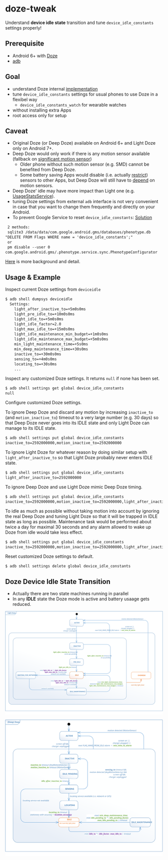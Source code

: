 # doze-tweak

Understand **device idle state** transition and tune ```device_idle_constants``` settings properly!

## Prerequisite 

 - Android 6+ with [Doze](https://developer.android.com/training/monitoring-device-state/doze-standby.html)
 - [adb](https://developer.android.com/studio/command-line/adb.html)

## Goal

 - understand Doze internal [implementation](https://github.com/aosp-mirror/platform_frameworks_base/blob/nougat-release/services/core/java/com/android/server/DeviceIdleController.java)
 - tune ```device_idle_constants``` settings for usual phones to use Doze in a flexibel way
   - ```device_idle_constants_watch``` for wearable watches
 - without installing extra Apps
 - root access only for setup

## Caveat

 - Original Doze (or Deep Doze) available on Android 6+ and Light Doze only on Android 7+.
 - Deep Doze would only work if there is any motion sensor available (fallback on [significant motion sensor](https://github.com/aosp-mirror/platform_frameworks_base/blob/nougat-release/services/core/java/com/android/server/DeviceIdleController.java#L1379))
   - Older phone without such motion sensor (e.g. SMD) cannot be benefited from Deep Doze.
   - Some battery saving Apps would disable (i.e. actually [restrict](https://android.googlesource.com/platform/frameworks/native/+/nougat-release/services/sensorservice/SensorService.h#119)) sensors to other Apps, but Deep Doze will still have to [depend](https://github.com/aosp-mirror/platform_frameworks_base/blob/nougat-release/services/core/java/com/android/server/DeviceIdleController.java#L2248) on motion sensors.
 - Deep Doze' idle may have more impact than Light one (e.g. [UsageStatsService](https://github.com/aosp-mirror/platform_frameworks_base/blob/nougat-release/services/usage/java/com/android/server/usage/UsageStatsService.java#L527)).
 - tuning Doze settings from external ```adb``` interface is not very convenient in case that you want to change them frequently and directly on your Android.
 - To prevent Google Service to reset ```device_idle_constants```: [Solution](https://forum.xda-developers.com/android/apps-games/root-doze-settings-editor-android-t3235130/page144)
 ```
  2 methods:
  sqlite3 /data/data/com.google.android.gms/databases/phenotype.db "DELETE FROM Flags WHERE name = 'device_idle_constants';"
  or
  pm disable --user 0 com.google.android.gms/.phenotype.service.sync.PhenotypeConfigurator
 ```
 
[Here](https://medium.com/@tsungi/android-doze-tweaks-83dadb5b4a9a) is more background and detail.

## Usage & Example

Inspect current Doze settings from ```deviceidle```
```
$ adb shell dumpsys deviceidle
  Settings:
    light_after_inactive_to=+5m0s0ms
    light_pre_idle_to=+10m0s0ms
    light_idle_to=+5m0s0ms
    light_idle_factor=2.0
    light_max_idle_to=+15m0s0ms
    light_idle_maintenance_min_budget=+1m0s0ms
    light_idle_maintenance_max_budget=+5m0s0ms
    min_light_maintenance_time=+5s0ms
    min_deep_maintenance_time=+30s0ms
    inactive_to=+30m0s0ms
    sensing_to=+4m0s0ms
    locating_to=+30s0ms
    ...
```
Inspect any customized Doze settings. It returns ```null``` if none has been set.
```
$ adb shell settings get global device_idle_constants
null
```
Configure customized Doze settings.

To ignore Deep Doze and discard any motion by increasing ```inactive_to``` (and ```motion_inactive_to```) timeout to a very large number (e.g. 30 days) so that Deep Doze never goes into its IDLE state and only Light Doze can manage to its IDLE state. 
```
$ adb shell settings put global device_idle_constants inactive_to=2592000000,motion_inactive_to=2592000000
```

To ignore Light Doze for whatever reason by doing similar setup with ```light_after_inactive_to``` so that Light Doze probably never enters IDLE state.
```
$ adb shell settings put global device_idle_constants light_after_inactive_to=2592000000
```

To ignore Deep Doze and use Light Doze mimic Deep Doze timing.
```
$ adb shell settings put global device_idle_constants inactive_to=2592000000,motion_inactive_to=2592000000,light_after_inactive_to=3000000,light_max_idle_to=21600000,light_idle_to=3600000,light_idle_maintenance_max_budget=600000,min_light_maintenance_time=30000
```

To idle as much as possible without taking motion into account by ignoring the real Deep Doze and tuning Light Doze so that it will be trapped in IDLE state as long as possible. Maintenance task would be performed about twice a day for maximal 30 seconds and any alarm allowed to wake up Doze from idle would take less effect.
```
$ adb shell settings put global device_idle_constants inactive_to=2592000000,motion_inactive_to=2592000000,light_after_inactive_to=15000,light_pre_idle_to=30000,light_max_idle_to=86400000,light_idle_to=43200000,light_idle_maintenance_max_budget=30000,light_idle_maintenance_min_budget=10000,min_time_to_alarm=60000
```

Reset customized Doze settings to default.
```
$ adb shell settings delete global device_idle_constants
```

## Doze Device Idle State Transition

 - Actually there are two state machines running in parallel 
 - In any **IDLE** state the Doze mode is active and battery usaage gets reduced. 
 
![Light Doze](diagram/light-doze.svg)

![Deep Doze](diagram/deep-doze.svg)
